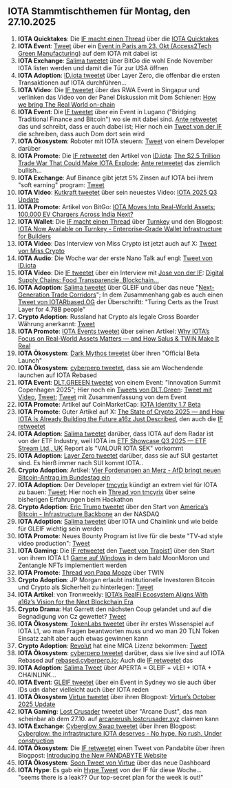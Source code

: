 ## IOTA Stammtischthemen für Montag, den 27.10.2025

1. **IOTA Quicktakes**: Die [IF macht einen Thread](https://x.com/iota/status/1980197299981545823) über die [IOTA Quicktakes](https://x.com/iota/status/1980197299981545823)
2. **IOTA Event**: [Tweet](https://x.com/LPGiambroni/status/1980311580635185358) über ein [Event in Paris am 23. Okt (Access2Tech Green Manufacturing)](https://www.eitmanufacturing.eu/news-events/events/access2tech-returns-to-paris/) auf dem IOTA mit dabei ist
3. **IOTA Exchange**: [Salima tweetet](https://x.com/Salimasbegum/status/1980312186107859270) über BitGo die wohl Ende November IOTA listen werden und damit die Tür zur USA öffnen
4. **IOTA Adoption**: [ID.iota tweetet](https://x.com/id_iota/status/1980576427750678974) über Layer Zero, die offenbar die ersten Transaktionen auf IOTA durchführen...
5. **IOTA Video**: Die [IF tweetet](https://x.com/iota/status/1980599648592027870) über das RWA Event in Singapur und verlinken das Video von der Panel Diskussion mit Dom Schiener: [How we bring The Real World on-chain](https://www.youtube.com/watch?v=GxvVQ47o2QE)
6. **IOTA Event**: Die [IF tweetet](https://x.com/iota/status/1980574784460034115) über ein Event in Lugano ("Bridging Traditional Finance and Bitcoin") wo sie mit dabei sind. [Ante retweetet](https://x.com/0xRimac/status/1980576398118121734) das und schreibt, dass er auch dabei ist; Hier noch ein [Tweet von der IF](https://x.com/iota/status/1980937174338990121) die schreiben, dass auch Dom dort sein wird
7. **IOTA Ökosystem**: Roboter mit IOTA steuern: [Tweet](https://x.com/techbyalva/status/1980378762345619892) von einem Developer darüber
8. **IOTA Promote**: Die [IF retweetet](https://x.com/iota/status/1980527986525733268) den Artikel von [ID.iota](https://x.com/id_iota): [The $2.5 Trillion Trade War That Could Make IOTA Explode](https://x.com/id_iota/status/1980310569493115383); [Ante retweetet](https://x.com/0xRimac/status/1980311042732458332) das ziemlich bullish...
9. **IOTA Exchange**: Auf Binance gibt jetzt 5% Zinsen auf IOTA bei ihrem "soft earning" program: [Tweet](https://x.com/moonbaklava/status/1980604101663596889)
10. **IOTA Video**: [Kutkraft tweetet](https://x.com/kutkraft/status/1980495500249035136) über sein neuestes Video: [IOTA 2025 Q3 Update](https://youtu.be/cQrmyw01Las)
11. **IOTA Promote**: Artikel von BitGo: [IOTA Moves Into Real-World Assets: 100,000 EV Chargers Across India Next?](https://www.bitget.com/news/detail/12560605020752)
12. **IOTA Wallet**: Die [IF macht einen Thread](https://x.com/iota/status/1980620086026088452) über [Turnkey](https://x.com/turnkeyhq) und den Blogpost: [IOTA Now Available on Turnkey - Enterprise-Grade Wallet Infrastructure for Builders](https://blog.iota.org/iota-integration-turnkey/)
13. **IOTA Video**: Das Interview von Miss Crypto ist jetzt auch auf X: [Tweet von Miss Crypto](https://x.com/MissCryptoGER/status/1980906975266292212)
14. **IOTA Audio**: Die Woche war der erste Nano Talk auf engl: [Tweet von ID.iota](https://x.com/id_iota/status/1980912976581308621)
15. **IOTA Video**: Die [IF tweetet](https://x.com/iota/status/1980894486390616559) über ein Interview mit [Jose von der IF](https://x.com/jmcantera): [Digital Supply Chains: Food Transparencie, Blockchain...](https://www.youtube.com/watch?v=ccs_lacpZ24)
16. **IOTA Adoption**: [Salima tweetet](https://x.com/Salimasbegum/status/1980759938315006429) über GLEIF und über das neue "[Next-Generation Trade Corridors](https://iccwbo.uk/next-generation-trade-corridors/)"; In dem Zusammenhang gab es auch einen [Tweet von IOTARbased.OG](https://x.com/IotaRebased/status/1980663157485191254) der Überschriftt: "Turing Certs as the Trust Layer for 4.78B people"
17. **Crypto Adoption**: Russland hat Crypto als legale Cross Boarder Währung anerkannt: [Tweet](https://x.com/Vivek4real_/status/1980900589656580148)
18. **IOTA Promote**: [IOTA Events tweetet](https://x.com/iotashop/status/1980911934045065281) über seinen Artikel: [Why IOTA’s Focus on Real-World Assets Matters — and How Salus & TWIN Make It Real](https://x.com/iotashop/status/1980911934045065281)
19. **IOTA Ökosystem**: [Dark Mythos tweetet](https://x.com/DarkMythosTCG/status/1980690136905269428) über ihren "Official Beta Launch"
20. **IOTA Ökosystem**: [cyberperp tweetet](https://x.com/cyberperp/status/1980676883600556041), dass sie am Wochendende launchen auf IOTA Rebased
21. **IOTA Event**: [DLT.GREEEN tweetet](https://x.com/dlt_green/status/1980640357844152709) von einem Event: "Innovation Summit Copenhagen 2025"; Hier noch ein [Tweets von DLT.Green](https://x.com/dlt_green/status/1980906470163243250): [Tweet mit Video](https://x.com/dlt_green/status/1980953723879706833), [Tweet](https://x.com/dlt_green/status/1981096278294745518); [Tweet](https://x.com/dlt_green/status/1981386526614290627) mit Zusammenfassung von dem Event
22. **IOTA Promote**: Artikel auf CoinMarketCap: [IOTA Identity 1.7 Beta](https://coinmarketcap.com/community/articles/68f0ed96eb9426673afac776/)
23. **IOTA Promote**: Guter Artikel auf X: [The State of Crypto 2025 — and How IOTA Is Already Building the Future a16z Just Described](https://x.com/defiwukong/status/1981239338785493314), den auch die [IF retweetet](https://x.com/iota/status/1981248694969123076)
24. **IOTA Adoption**: [Salima tweetet](https://x.com/Salimasbegum/status/1981092246691991606) darüber, dass IOTA auf dem Radar ist von der ETF Industry, weil IOTA im [ETF Showcase Q3 2025 — ETF Stream Ltd., UK](https://assets.ctfassets.net/lr0atmu04u9z/64eeqJxrazAyBknl66F58J/a46730b63acb9e1202b09186a9b70d17/ETF_Showcase_Q3_2025_FULL.pdf) Report als "VALOUR IOTA SEK" vorkommt
25. **IOTA Adoption**: [Layer Zero tweetet](https://x.com/LayerZero_Core/status/1980998340503613732) darüber, dass sie auf SUI gestartet sind. Es hierß immer nach SUI kommt IOTA..
26. **Crypto Adoption**: Artikel: [Vier Forderungen an Merz - AfD bringt neuen Bitcoin-Antrag im Bundestag ein](https://www.btc-echo.de/schlagzeilen/afd-bringt-neuen-bitcoin-antrag-im-bundestag-ein-218044/?utm_term=Autofeed&utm_medium=Social&utm_source=Twitter#Echobox=1761160696)
27. **IOTA Adoption**: Der Developer [tmcyrix](https://x.com/tmcyrix) kündigt an extrem viel für IOTA zu bauen: [Tweet](https://x.com/tmcyrix/status/1981080548672958508); Hier noch ein [Thread von tmcyrix](https://x.com/tmcyrix/status/1982683621287731692) über seine bisherigen Erfahrungen beim Hackathon
28. **Crypto Adoption**: [Eric Trump tweetet](https://x.com/EricTrump/status/1981006770157097251) über den Start von [America’s Bitcoin - Infrastructure Backbone](https://x.com/EricTrump/status/1981006770157097251) an der NASDAQ
29. **IOTA Adoption**: [Salima tweetet](https://x.com/Salimasbegum/status/1980958738707095921) über IOTA und Chainlink und wie beide für GLEIF wichtig sein werden
30. **IOTA Promote**: Neues Bounty Program ist live für die beste "TV-ad style video production": [Tweet](https://x.com/3rdEclips3/status/1981265048115839433)
31. **IOTA Gaming**: Die [IF retweetet](https://x.com/iotalabs_/status/1981634600368853186) den [Tweet von Trapist1](https://x.com/trappist1_mmo/status/1978689369897644327) über den Start von ihrem IOTA L1 [Game auf Windows](https://x.com/trappist1_mmo/status/1978689369897644327) in dem bald MoonMoron und Zentangle NFTs implementiert werden
32. **IOTA Promote**: [Thread von Papa Mooze](https://x.com/Papa_Mooze/status/1981655905360834774) über TWIN
33. **Crypto Adoption**: JP Morgan erlaubt institutionelle Investoren Bitcoin und Crypto als Sicherheit zu hinterlegen: [Tweet](https://x.com/WatcherGuru/status/1981649897746227497)
34. **IOTA Artikel**: von Tronweekly: [IOTA’s RealFi Ecosystem Aligns With a16z’s Vision for the Next Blockchain Era](https://www.tronweekly.com/iotas-realfi-ecosystem-aligns-with-a16zs-vision/)
35. **Crypto Drama**: Hat Garrett den nächsten Coup gelandet und auf die Begnadigung von Cz gewettet? [Tweet](https://x.com/coffeebreak_YT/status/1981410072975856019)
36. **IOTA Ökosystem**: [TokenLabs tweetet](https://x.com/TokenLabsX/status/1981393064439464020) über ihr erstes Wissenspiel auf IOTA L1, wo man Fragen beantworten muss und wo man 20 TLN Token Einsatz zahlt aber auch etwas gewinnen kann
37. **Crypto Adoption**: [Revolut](https://x.com/RevolutApp) hat eine MICA Lizenz bekommen: [Tweet](https://x.com/coinbureau/status/1981363732271026502)
38. **IOTA Ökosystem**: [cyberperp tweetet](https://x.com/cyberperp/status/1981344036699972082) darüber, dass sie live sind auf IOTA Rebased auf [rebased.cyberperp.io](https://rebased.cyberperp.io/trade); Auch die [IF retweetet](https://x.com/iota/status/1981350773591069066) das
39. **IOTA Adoption**: [Salima Tweet](https://x.com/Salimasbegum/status/1981372047575175204) über APERTA = GLEIF + vLEI + IOTA + CHAINLINK...
40. **IOTA Event**: [GLEIF tweetet](https://x.com/GLEIF/status/1981707255071342694) über ein Event in Sydney wo sie auch über IDs udn daher vielleicht auch über IOTA reden
41. **IOTA Ökosystem** [Virtue tweetet](https://x.com/Virtue_Money/status/1981714764163395618) über ihren Blogpost: [Virtue’s October 2025 Update](https://x.com/Virtue_Money/status/1981714764163395618)
42. **IOTA Gaming**: [Lost Crusader](https://x.com/_LostCrusader/status/1982417729681531221) tweetet über "Arcane Dust", das man scheinbar ab dem 27.10. auf [arcanerush.lostcrusader.xyz](https://t.co/vuXyatD2UM) claimen kann
43. **IOTA Exchange**: [Cyberglow Swap tweetet](https://x.com/Cyberglowswap/status/1981668821485404580) über ihren Blogpost: [Cyberglow: the infrastructure IOTA deserves - No hype. No rush. Under construction](https://medium.com/@Cyberglowdex/cyberglow-the-infrastructure-iota-deserves-no-hype-no-rush-under-construction-614436509a20)
44. **IOTA Ökosystem**: Die [IF retweetet](https://x.com/iota/status/1982723155958308915) einen Tweet von Pandabite über ihren Blogpost: [Introducing the New PANDABYTE Website](https://blog.pandabyte.net/article/introducing-the-new-pandabyte-website)
45. **IOTA Ökosystem**: [Soon Tweet von Virtue](https://x.com/Virtue_Money/status/1982804936187416580) über das neue Dashboard
46. **IOTA Hype**: Es gab ein [Hype Tweet](https://x.com/iota/status/1982725609093820528) von der IF für diese Woche... "seems there is a leak??  Our top-secret plan for the week is out!"
